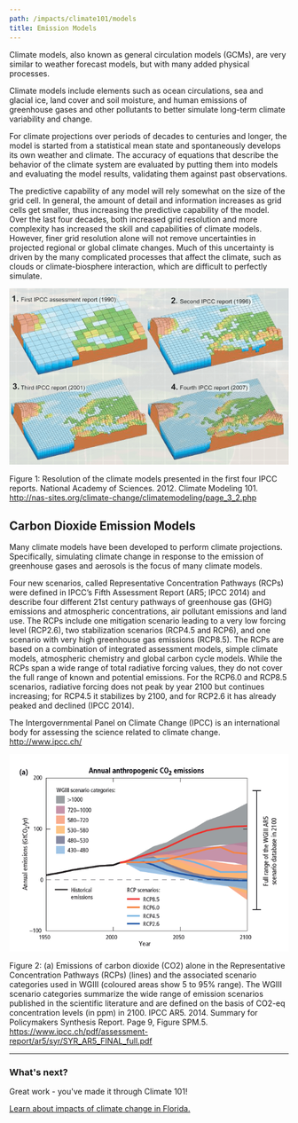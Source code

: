 ```yaml
---
path: /impacts/climate101/models
title: Emission Models
---
```


<content-header icon="climate_models" title="Climate 101: Climate Models"></content-header>

Climate models, also known as general circulation models (GCMs), are very similar to weather forecast models, but with many added physical processes.

Climate models include elements such as ocean circulations, sea and glacial ice, land cover and soil moisture, and human emissions of greenhouse gases and other pollutants to better simulate long-term climate variability and change.

For climate projections over periods of decades to centuries and longer, the model is started from a statistical mean state and spontaneously develops its own weather and climate. The accuracy of equations that describe the behavior of the climate system are evaluated by putting them into models and evaluating the model results, validating them against past observations.

The predictive capability of any model will rely somewhat on the size of the grid cell. In general, the amount of detail and information increases as grid cells get smaller, thus increasing the predictive capability of the model. Over the last four decades, both increased grid resolution and more complexity has increased the skill and capabilities of climate models. However, finer grid resolution alone will not remove uncertainties in projected regional or global climate changes. Much of this uncertainty is driven by the many complicated processes that affect the climate, such as clouds or climate-biosphere interaction, which are difficult to perfectly simulate.

![Climate Model Resolution Chart](models-chart1.png)

<figcaption class="left">Figure 1: Resolution of the climate models presented in the first four IPCC reports.  National Academy of Sciences. 2012. Climate Modeling 101. 
<a href="http://nas-sites.org/climate-change/climatemodeling/page_3_2.php" target="_blank" rel="noopener noreferrer">http://nas-sites.org/climate-change/climatemodeling/page_3_2.php</a></figcaption>

## Carbon Dioxide Emission Models

Many climate models have been developed to perform climate projections. Specifically, simulating climate change in response to the emission of greenhouse gases and aerosols is the focus of many climate models.

Four new scenarios, called Representative Concentration Pathways (RCPs) were defined in IPCC’s Fifth Assessment Report (AR5; IPCC 2014) and describe four different 21st century pathways of greenhouse gas (GHG) emissions and atmospheric concentrations, air pollutant emissions and land use. The RCPs include one mitigation scenario leading to a very low forcing level (RCP2.6), two stabilization scenarios (RCP4.5 and RCP6), and one scenario with very high greenhouse gas emissions (RCP8.5). The RCPs are based on a combination of integrated assessment models, simple climate models, atmospheric chemistry and global carbon cycle models. While the RCPs span a wide range of total radiative forcing values, they do not cover the full range of known and potential emissions. For the RCP6.0 and RCP8.5 scenarios, radiative forcing does not peak by year 2100 but continues increasing; for RCP4.5 it stabilizes by 2100, and for RCP2.6 it has already peaked and declined (IPCC 2014).

The Intergovernmental Panel on Climate Change (IPCC) is an international body for assessing the science related to climate change. http://www.ipcc.ch/

![Emission Model Scenarios](models-chart2.png)

<figcaption class="left">
Figure 2: (a) Emissions of carbon dioxide (CO2) alone in the Representative Concentration Pathways (RCPs) (lines) and the associated scenario categories used in WGIII (coloured areas show 5 to 95% range). The WGIII scenario categories summarize the wide range of emission scenarios published in the scientific literature and are defined on the basis of CO2-eq concentration levels (in ppm) in 2100.  IPCC AR5. 2014. Summary for Policymakers Synthesis Report. Page 9, Figure SPM.5.  
<a href="https://www.ipcc.ch/pdf/assessment-report/ar5/syr/SYR_AR5_FINAL_full.pdf" target="_blank" rel="noopener noreferrer">https://www.ipcc.ch/pdf/assessment-report/ar5/syr/SYR_AR5_FINAL_full.pdf</a>
</figcaption>

<hr class="divider" />

### What's next?

Great work - you've made it through Climate 101!

[Learn about impacts of climate change in Florida.](/impacts/florida)
